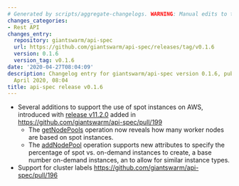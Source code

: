 ```yaml
---
# Generated by scripts/aggregate-changelogs. WARNING: Manual edits to this files will be overwritten.
changes_categories:
- Rest API
changes_entry:
  repository: giantswarm/api-spec
  url: https://github.com/giantswarm/api-spec/releases/tag/v0.1.6
  version: 0.1.6
  version_tag: v0.1.6
date: '2020-04-27T08:04:09'
description: Changelog entry for giantswarm/api-spec version 0.1.6, published on 27
  April 2020, 08:04
title: api-spec release v0.1.6
---
```


- Several additions to support the use of spot instances on AWS, introduced with [release v11.2.0](https://github.com/giantswarm/releases/blob/master/release-notes/aws/v11.2.0.md) added in https://github.com/giantswarm/api-spec/pull/199
  - The [getNodePools](https://docs.giantswarm.io/api/#operation/getNodePools) operation now reveals how many worker nodes are based on spot instances.
  - The [addNodePool](https://docs.giantswarm.io/api/#operation/addNodePool) operation supports new attributes to specify the percentage of spot vs. on-demand instances to create, a base number on-demand instances, an to allow for similar instance types.
- Support for cluster labels https://github.com/giantswarm/api-spec/pull/196
